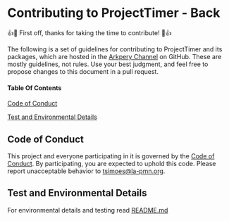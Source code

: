# Contributing to ProjectTimer - Back

👍🎉  First off, thanks for taking the time to contribute!  🎉👍

The following is a set of guidelines for contributing to ProjectTimer and its packages, which are hosted in the  [Arkpery Channel](https://github.com/arkpery)  on GitHub. These are mostly guidelines, not rules. Use your best judgment, and feel free to propose changes to this document in a pull request.

#### Table Of Contents

[Code of Conduct](https://github.com/arkpery/ProjectTimer-back-end/master/CONTRIBUTING.md#code-of-conduct)

[Test and Environmental Details](https://github.com/arkpery/ProjectTimer-back-end/master/CONTRIBUTING.md#test-and-environmental-details)

## [](https://github.com/arkpery/ProjectTimer-back-end/master/CONTRIBUTING.md#code-of-conduct)Code of Conduct

This project and everyone participating in it is governed by the  [Code of Conduct](https://github.com/arkpery/ProjectTimer-back-end/master/CODE_OF_CONDUCT.md). By participating, you are expected to uphold this code. Please report unacceptable behavior to  [tsimoes@la-pmn.org](mailto:tsimoes@la-pmn.org).

## [](https://github.com/arkpery/ProjectTimer-back-end/master/CONTRIBUTING.md#test-and-environmental-details)Test and Environmental Details
    
For environmental details and testing read [README.md](https://github.com/arkpery/ProjectTimer-back-end/master/README.md)
